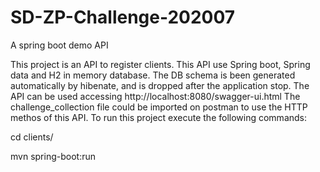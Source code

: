 # SD-ZP-Challenge-202007
A spring boot demo API


This project is an API to register clients. This API use Spring boot, Spring data and H2 in memory database.
The DB schema is been generated automatically by hibenate, and is dropped after the application stop.
The API can be used accessing http://localhost:8080/swagger-ui.html
The challenge_collection file could be imported on postman to use the HTTP methos of this API.
To run this project execute the following commands:

cd clients/

mvn spring-boot:run

